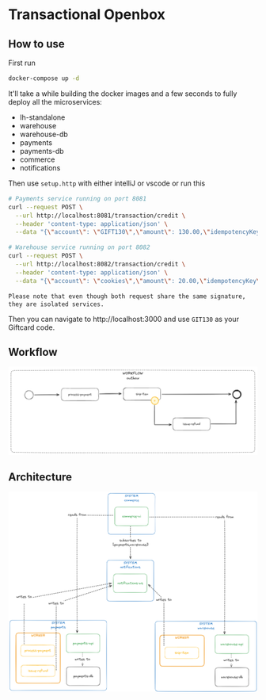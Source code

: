 # Transactional Openbox


## How to use

First run

```bash
docker-compose up -d
```
It'll take a while building the docker images and a few seconds to fully deploy all the microservices:

- lh-standalone
- warehouse
- warehouse-db
- payments
- payments-db
- commerce
- notifications

Then use `setup.http` with either intelliJ or vscode or run this

```bash
# Payments service running on port 8081
curl --request POST \
  --url http://localhost:8081/transaction/credit \
  --header 'content-type: application/json' \
  --data "{\"account\": \"GIFT130\",\"amount\": 130.00,\"idempotencyKey\": \"$(uuidgen)\"}"
```


```bash
# Warehouse service running on port 8082
curl --request POST \
  --url http://localhost:8082/transaction/credit \
  --header 'content-type: application/json' \
  --data "{\"account\": \"cookies\",\"amount\": 20.00,\"idempotencyKey\": \"$(uuidgen)\"}"
```

    Please note that even though both request share the same signature, they are isolated services.

Then you can navigate to http://localhost:3000 and use `GIT130` as your Giftcard code.


## Workflow

![Workflow](docs/workflow.png)

## Architecture

![Architecture](docs/architecture.png)
